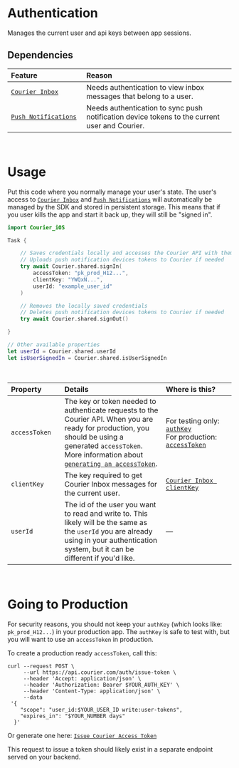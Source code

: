# Authentication

Manages the current user and api keys between app sessions.

## Dependencies

<table>
    <thead>
        <tr>
            <th width="250px" align="left">Feature</th>
            <th width="750px" align="left">Reason</th>
        </tr>
    </thead>
    <tbody>
        <tr width="600px">
            <td align="left">
                <a href="https://github.com/trycourier/courier-ios/blob/feature/inbox-docs/Docs/Inbox.md">
                    <code>Courier Inbox</code>
                </a>
            </td>
            <td align="left">
                Needs authentication to view inbox messages that belong to a user.
            </td>
        </tr>
        <tr width="600px">
            <td align="left">
                <a href="https://github.com/trycourier/courier-ios/blob/feature/inbox-docs/Docs/PushNotifications.md">
                    <code>Push Notifications</code>
                </a>
            </td>
            <td align="left">
                Needs authentication to sync push notification device tokens to the current user and Courier.
            </td>
        </tr>
    </tbody>
</table>

&emsp;

# Usage

Put this code where you normally manage your user's state. The user's access to [`Courier Inbox`](https://github.com/trycourier/courier-ios/blob/feature/inbox-docs/Docs/Inbox.md) and [`Push Notifications`](https://github.com/trycourier/courier-ios/blob/feature/inbox-docs/Docs/PushNotifications.md) will automatically be managed by the SDK and stored in persistent storage. This means that if you user kills the app and start it back up, they will still be "signed in".

```swift
import Courier_iOS

Task {

    // Saves credentials locally and accesses the Courier API with them
    // Uploads push notification devices tokens to Courier if needed
    try await Courier.shared.signIn(
        accessToken: "pk_prod_H12...",
        clientKey: "YWQxN...",
        userId: "example_user_id"
    )

    // Removes the locally saved credentials
    // Deletes push notification devices tokens to Courier if needed
    try await Courier.shared.signOut()

}

// Other available properties
let userId = Courier.shared.userId
let isUserSignedIn = Courier.shared.isUserSignedIn
```

&emsp;

<table>
    <thead>
        <tr>
            <th width="150px" align="left">Property</th>
            <th width="550px" align="left">Details</th>
            <th width="300px" align="left">Where is this?</th>
        </tr>
    </thead>
    <tbody>
        <tr width="600px">
            <td align="left">
                <code>accessToken</code>
            </td>
            <td align="left">
                The key or token needed to authenticate requests to the Courier API. When you are ready for production, you should be using a generated <code>accessToken</code>. More information about <a href="https://github.com/trycourier/courier-ios/blob/feature/inbox-docs/Docs/Authentication.md#going-to-production"><code>generating an accessToken</code></a>.
            </td>
            <td align="left">
                For testing only: <a href="https://app.courier.com/settings/api-keys"><code>authKey</code></a><br>
                For production: <a href="https://www.courier.com/docs/reference/auth/issue-token/"><code>accessToken</code></a>
            </td>
        </tr>
        <tr width="600px">
            <td align="left">
                <code>clientKey</code>
            </td>
            <td align="left">
                The key required to get Courier Inbox messages for the current user.
            </td>
            <td align="left">
                <a href="https://app.courier.com/channels/courier"><code>Courier Inbox clientKey</code></a>
            </td>
        </tr>
        <tr width="600px">
            <td align="left">
                <code>userId</code>
            </td>
            <td align="left">
                The id of the user you want to read and write to. This likely will be the same as the <code>userId</code> you are already using in your authentication system, but it can be different if you'd like.
            </td>
            <td align="left">
                —
<!--                <a href="https://app.courier.com/users"><code>Courier Studio Users</code></a>-->
            </td>
        </tr>
    </tbody>
</table>

&emsp;

# Going to Production

For security reasons, you should not keep your `authKey` (which looks like: `pk_prod_H12...`) in your production app. The `authKey` is safe to test with, but you will want to use an `accessToken` in production.

To create a production ready `accessToken`, call this: 

```curl
curl --request POST \
     --url https://api.courier.com/auth/issue-token \
     --header 'Accept: application/json' \
     --header 'Authorization: Bearer $YOUR_AUTH_KEY' \
     --header 'Content-Type: application/json' \
     --data
 '{
    "scope": "user_id:$YOUR_USER_ID write:user-tokens",
    "expires_in": "$YOUR_NUMBER days"
  }'
```

Or generate one here:
[`Issue Courier Access Token`](https://www.courier.com/docs/reference/auth/issue-token/)

This request to issue a token should likely exist in a separate endpoint served on your backend.
